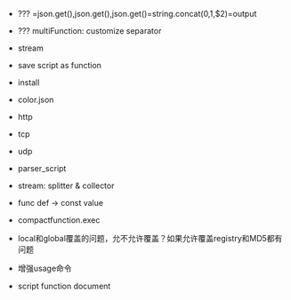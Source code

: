 - ??? =json.get(),json.get(),json.get()=string.concat($0,$1,$2)=output
- ??? multiFunction: customize separator
- stream
- save script as function
- install
- color.json
- http
- tcp
- udp

- parser_script
- stream: splitter & collector
- func def -> const value

- compactfunction.exec
- local和global覆盖的问题，允不允许覆盖？如果允许覆盖registry和MD5都有问题
- 增强usage命令
- script function document
